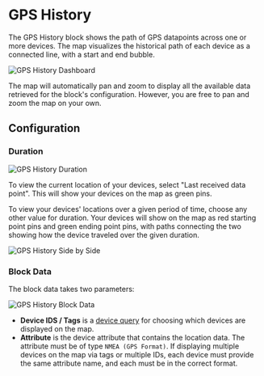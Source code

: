 # GPS History

The GPS History block shows the path of GPS datapoints across one or more devices. The map visualizes the historical path of each device as a connected line, with a start and end bubble.

![GPS History Dashboard](/images/dashboards/gps-history-example.png "GPS History Dashboard")

The map will automatically pan and zoom to display all the available data retrieved for the block's configuration. However, you are free to pan and zoom the map on your own.

## Configuration

### Duration

![GPS History Duration](/images/dashboards/gps-history-duration.png "GPS History Duration")

To view the current location of your devices, select "Last received data point". This will show your devices on the map as green pins.

To view your devices' locations over a given period of time, choose any other value for duration. Your devices will show on the map as red starting point pins and green ending point pins, with paths connecting the two showing how the device traveled over the given duration.

![GPS History Side by Side](/images/dashboards/gps-history-side-by-side.png "GPS History Side by Side")

### Block Data

The block data takes two parameters:

![GPS History Block Data](/images/dashboards/gps-history-block-data.png "GPS History Block Data")

* **Device IDS / Tags** is a [device query](/devices/device-queries.md) for choosing which devices are displayed on the map.
* **Attribute** is the device attribute that contains the location data. The attribute must be of type `NMEA (GPS Format)`. If displaying multiple devices on the map via tags or multiple IDs, each device must provide the same attribute name, and each must be in the correct format.
